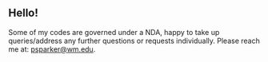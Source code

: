 ## Hello! 
Some of my codes are governed under a NDA, happy to take up queries/address any further questions or requests individually. Please reach me at: psparker@wm.edu.
